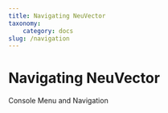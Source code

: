 ```yaml
---
title: Navigating NeuVector
taxonomy:
    category: docs
slug: /navigation
---
```


# Navigating NeuVector

Console Menu and Navigation
